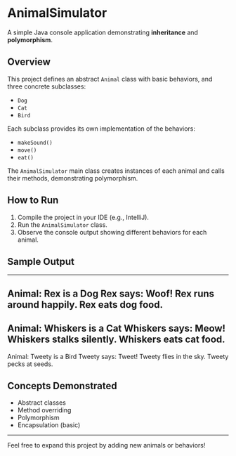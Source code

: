 # AnimalSimulator

A simple Java console application demonstrating **inheritance** and **polymorphism**.

## Overview

This project defines an abstract `Animal` class with basic behaviors, and three concrete subclasses:

- `Dog`
- `Cat`
- `Bird`

Each subclass provides its own implementation of the behaviors:
- `makeSound()`
- `move()`
- `eat()`

The `AnimalSimulator` main class creates instances of each animal and calls their methods, demonstrating polymorphism.

## How to Run

1. Compile the project in your IDE (e.g., IntelliJ).
2. Run the `AnimalSimulator` class.
3. Observe the console output showing different behaviors for each animal.

## Sample Output

---
Animal: Rex is a Dog
Rex says: Woof!
Rex runs around happily.
Rex eats dog food.
---
Animal: Whiskers is a Cat
Whiskers says: Meow!
Whiskers stalks silently.
Whiskers eats cat food.
---
Animal: Tweety is a Bird
Tweety says: Tweet!
Tweety flies in the sky.
Tweety pecks at seeds.

## Concepts Demonstrated

- Abstract classes
- Method overriding
- Polymorphism
- Encapsulation (basic)

---

Feel free to expand this project by adding new animals or behaviors!